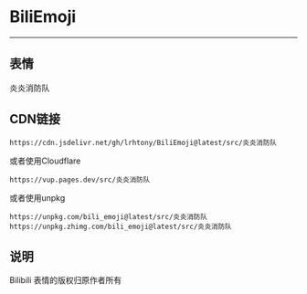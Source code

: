 # BiliEmoji
---
## 表情
炎炎消防队
## CDN链接
```
https://cdn.jsdelivr.net/gh/lrhtony/BiliEmoji@latest/src/炎炎消防队
```
或者使用Cloudflare
```
https://vup.pages.dev/src/炎炎消防队
```
或者使用unpkg
```
https://unpkg.com/bili_emoji@latest/src/炎炎消防队
https://unpkg.zhimg.com/bili_emoji@latest/src/炎炎消防队
```
## 说明
Bilibili 表情的版权归原作者所有
